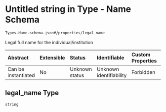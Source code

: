 # Untitled string in Type - Name Schema

```txt
Types.Name.schema.json#/properties/legal_name
```

Legal full name for the individual/institution

| Abstract            | Extensible | Status         | Identifiable            | Custom Properties | Additional Properties | Access Restrictions | Defined In                                                                    |
| :------------------ | :--------- | :------------- | :---------------------- | :---------------- | :-------------------- | :------------------ | :---------------------------------------------------------------------------- |
| Can be instantiated | No         | Unknown status | Unknown identifiability | Forbidden         | Allowed               | none                | [Name.schema.json\*](../schema/types/Name.schema.json "open original schema") |

## legal_name Type

`string`
